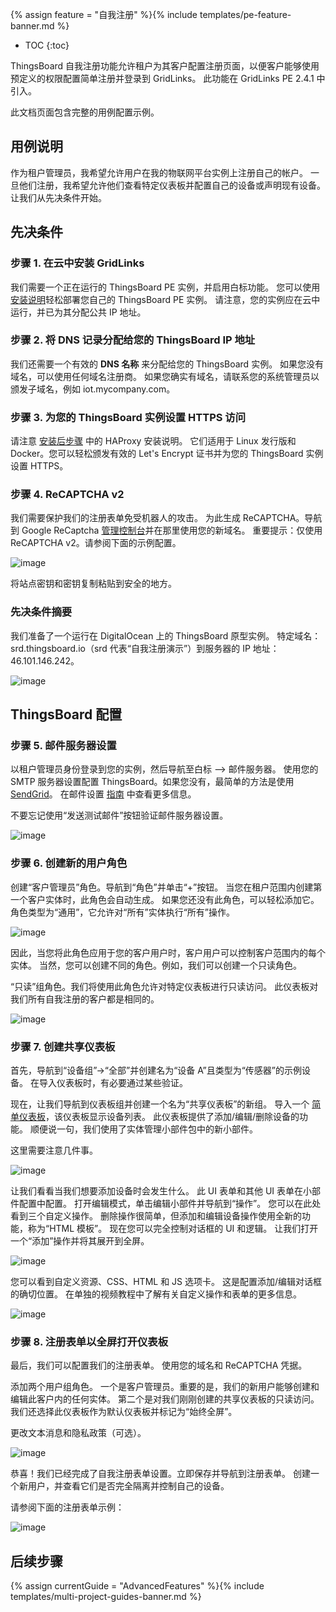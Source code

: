 {% assign feature = "自我注册" %}{% include templates/pe-feature-banner.md %}

* TOC
{:toc}

ThingsBoard 自我注册功能允许租户为其客户配置注册页面，以便客户能够使用预定义的权限配置简单注册并登录到 GridLinks。
此功能在 GridLinks PE 2.4.1 中引入。

此文档页面包含完整的用例配置示例。

## 用例说明

作为租户管理员，我希望允许用户在我的物联网平台实例上注册自己的帐户。
一旦他们注册，我希望允许他们查看特定仪表板并配置自己的设备或声明现有设备。
让我们从先决条件开始。

## 先决条件

### 步骤 1. 在云中安装 GridLinks

我们需要一个正在运行的 ThingsBoard PE 实例，并启用白标功能。
您可以使用 [安装说明](/docs/user-guide/install/pe/installation-options/)轻松部署您自己的 ThingsBoard PE 实例。
请注意，您的实例应在云中运行，并已为其分配公共 IP 地址。

### 步骤 2. 将 DNS 记录分配给您的 ThingsBoard IP 地址

我们还需要一个有效的 **DNS 名称** 来分配给您的 ThingsBoard 实例。
如果您没有域名，可以使用任何域名注册商。
如果您确实有域名，请联系您的系统管理员以颁发子域名，例如 iot.mycompany.com。

### 步骤 3. 为您的 ThingsBoard 实例设置 HTTPS 访问

请注意 [安装后步骤](/docs/user-guide/install/pe/ubuntu/#post-installation-steps) 中的 HAProxy 安装说明。
它们适用于 Linux 发行版和 Docker。您可以轻松颁发有效的 Let's Encrypt 证书并为您的 ThingsBoard 实例设置 HTTPS。

### 步骤 4. ReCAPTCHA v2

我们需要保护我们的注册表单免受机器人的攻击。
为此生成 ReCAPTCHA。导航到 Google ReCaptcha [管理控制台](https://www.google.com/recaptcha/intro/v3.html)并在那里使用您的新域名。
重要提示：仅使用 ReCAPTCHA v2。请参阅下面的示例配置。

![image](/images/user-guide/self-registration/reCAPTCHA.png)

将站点密钥和密钥复制粘贴到安全的地方。

### 先决条件摘要

我们准备了一个运行在 DigitalOcean 上的 ThingsBoard 原型实例。
特定域名：srd.thingsboard.io（srd 代表“自我注册演示”）到服务器的 IP 地址：46.101.146.242。

![image](/images/user-guide/self-registration/digitalocean.png)

## ThingsBoard 配置

### 步骤 5. 邮件服务器设置

以租户管理员身份登录到您的实例，然后导航至白标 —> 邮件服务器。
使用您的 SMTP 服务器设置配置 ThingsBoard。如果您没有，最简单的方法是使用 [SendGrid](https://sendgrid.com/)。
在邮件设置 [指南](/docs/pe/user-guide/ui/mail-settings/) 中查看更多信息。

不要忘记使用“发送测试邮件”按钮验证邮件服务器设置。

![image](/images/user-guide/self-registration/mailserver.png)

### 步骤 6. 创建新的用户角色

创建“客户管理员”角色。导航到“角色”并单击“+”按钮。
当您在租户范围内创建第一个客户实体时，此角色会自动生成。
如果您还没有此角色，可以轻松添加它。
角色类型为“通用”，它允许对“所有”实体执行“所有”操作。

![image](/images/user-guide/self-registration/customer-admin-role.png)

因此，当您将此角色应用于您的客户用户时，客户用户可以控制客户范围内的每个实体。
当然，您可以创建不同的角色。例如，我们可以创建一个只读角色。

“只读”组角色。我们将使用此角色允许对特定仪表板进行只读访问。
此仪表板对我们所有自我注册的客户都是相同的。

![image](/images/user-guide/self-registration/read-only-role.png)

### 步骤 7. 创建共享仪表板

首先，导航到“设备组”->“全部”并创建名为“设备 A”且类型为“传感器”的示例设备。
在导入仪表板时，有必要通过某些验证。

现在，让我们导航到仪表板组并创建一个名为“共享仪表板”的新组。
导入一个 [简单仪表板](/docs/user-guide/resources/my_smart_devices_dashboard.json)，该仪表板显示设备列表。
此仪表板提供了添加/编辑/删除设备的功能。
顺便说一句，我们使用了实体管理小部件包中的新小部件。

这里需要注意几件事。

![image](/images/user-guide/self-registration/dashboard.gif)

让我们看看当我们想要添加设备时会发生什么。
此 UI 表单和其他 UI 表单在小部件配置中配置。
打开编辑模式，单击编辑小部件并导航到“操作”。
您可以在此处看到三个自定义操作。
删除操作很简单，但添加和编辑设备操作使用全新的功能，称为“HTML 模板”。
现在您可以完全控制对话框的 UI 和逻辑。
让我们打开一个“添加”操作并将其展开到全屏。

![image](/images/user-guide/self-registration/dashboard-config.png)

您可以看到自定义资源、CSS、HTML 和 JS 选项卡。
这是配置添加/编辑对话框的确切位置。
在单独的视频教程中了解有关自定义操作和表单的更多信息。

![image](/images/user-guide/self-registration/action-config.png)

### 步骤 8. 注册表单以全屏打开仪表板

最后，我们可以配置我们的注册表单。
使用您的域名和 ReCAPTCHA 凭据。

添加两个用户组角色。
一个是客户管理员。重要的是，我们的新用户能够创建和编辑此客户内的任何实体。
第二个是对我们刚刚创建的共享仪表板的只读访问。我们还选择此仪表板作为默认仪表板并标记为“始终全屏”。

更改文本消息和隐私政策（可选）。

![image](/images/user-guide/self-registration/signup-form-config.png)

恭喜！我们已经完成了自我注册表单设置。立即保存并导航到注册表单。
创建一个新用户，并查看它们是否完全隔离并控制自己的设备。

请参阅下面的注册表单示例：

![image](/images/user-guide/self-registration/signup-form.png)


## 后续步骤

{% assign currentGuide = "AdvancedFeatures" %}{% include templates/multi-project-guides-banner.md %}